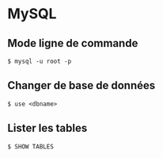 # MySQL

## Mode ligne de commande 

```
$ mysql -u root -p
```
## Changer de base de données

```
$ use <dbname>
```
## Lister les tables

```
$ SHOW TABLES
```